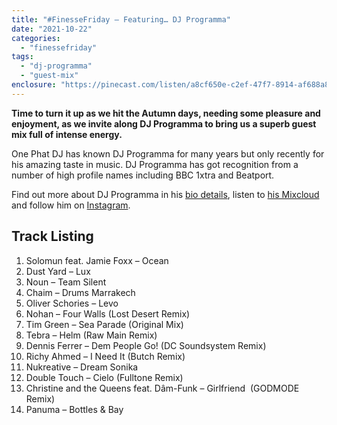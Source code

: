 ```yaml
---
title: "#FinesseFriday – Featuring… DJ Programma"
date: "2021-10-22"
categories: 
  - "finessefriday"
tags: 
  - "dj-programma"
  - "guest-mix"
enclosure: "https://pinecast.com/listen/a8cf650e-c2ef-47f7-8914-af688a8a8c4e.mp3 136844144 audio/mpeg "
---
```


**Time to turn it up as we hit the Autumn days, needing some pleasure and enjoyment, as we invite along DJ Programma to bring us a superb guest mix full of intense energy.**

One Phat DJ has known DJ Programma for many years but only recently for his amazing taste in music. DJ Programma has got recognition from a number of high profile names including BBC 1xtra and Beatport.

Find out more about DJ Programma in his [bio details](https://ra.co/dj/djprogramma/biography), listen to [his Mixcloud](https://www.mixcloud.com/djprogramma/) and follow him on [Instagram](https://www.instagram.com/djprogramma/).

## Track Listing

1. Solomun feat. Jamie Foxx – Ocean
2. Dust Yard – Lux
3. Noun – Team Silent
4. Chaim – Drums Marrakech
5. Oliver Schories – Levo
6. Nohan – Four Walls (Lost Desert Remix)
7. Tim Green – Sea Parade (Original Mix)
8. Tebra – Helm (Raw Main Remix)
9. Dennis Ferrer – Dem People Go! (DC Soundsystem Remix)
10. Richy Ahmed – I Need It (Butch Remix)
11. Nukreative – Dream Sonika
12. Double Touch – Cielo (Fulltone Remix)
13. Christine and the Queens feat. Dâm-Funk – Girlfriend  (GODMODE Remix)
14. Panuma – Bottles & Bay
